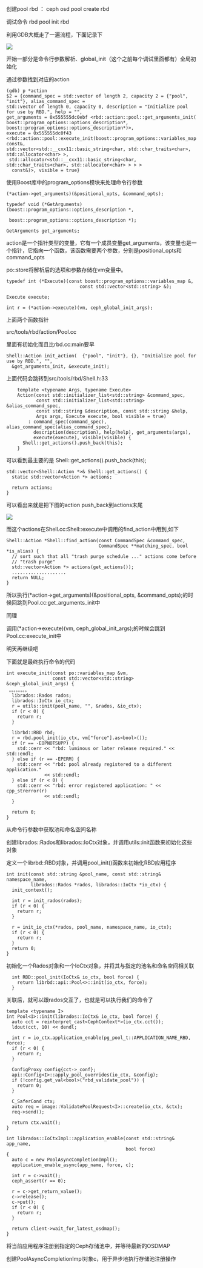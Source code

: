 创建pool rbd  ： ceph osd pool create rbd

调试命令  rbd pool init  rbd

利用GDB大概走了一遍流程，下面记录下

![](https://gitee.com/hxc8/images6/raw/master/img/202407182357950.jpg)

开始一部分是命令行参数解析、global_init（这个之前每个调试里面都有）全局初始化

通过参数找到对应的action

```
(gdb) p *action
$2 = {command_spec = std::vector of length 2, capacity 2 = {"pool", "init"}, alias_command_spec = 
std::vector of length 0, capacity 0, description = "Initialize pool for use by RBD.", help = "", 
get_arguments = 0x555555dc0ebf <rbd::action::pool::get_arguments_init(
boost::program_options::options_description*, boost::program_options::options_description*)>, 
execute = 0x555555dc0f43 <rbd::action::pool::execute_init(boost::program_options::variables_map const&, 
std::vector<std::__cxx11::basic_string<char, std::char_traits<char>, std::allocator<char> >,
 std::allocator<std::__cxx11::basic_string<char, std::char_traits<char>, std::allocator<char> > > >
  const&)>, visible = true}
```

使用Boost库中的program_options模块来处理命令行参数

```
(*action->get_arguments)(&positional_opts, &command_opts);

```

```
typedef void (*GetArguments)(boost::program_options::options_description *,
                                 boost::program_options::options_description *);
```

```
GetArguments get_arguments;
```

action是一个指针类型的变量，它有一个成员变量get_arguments，该变量也是一个指针，它指向一个函数，该函数需要两个参数，分别是positional_opts和command_opts

po::store将解析后的选项和参数存储在vm变量中。

```
typedef int (*Execute)(const boost::program_options::variables_map &,
                           const std::vector<std::string> &);

Execute execute;
```

```
int r = (*action->execute)(vm, ceph_global_init_args);
```

上面两个函数指针

src/tools/rbd/action/Pool.cc

里面有初始化而且比rbd.cc:main要早

```
Shell::Action init_action(  {"pool", "init"}, {}, "Initialize pool for use by RBD.", "",
  &get_arguments_init, &execute_init);
```

上面代码会跳转到src/tools/rbd/Shell.h:33

```
    template <typename Args, typename Execute>
    Action(const std::initializer_list<std::string> &command_spec,
           const std::initializer_list<std::string> &alias_command_spec,
           const std::string &description, const std::string &help,
           Args args, Execute execute, bool visible = true)
        : command_spec(command_spec), alias_command_spec(alias_command_spec),
          description(description), help(help), get_arguments(args),
          execute(execute), visible(visible) {
      Shell::get_actions().push_back(this);
    }
```

可以看到最主要的是 Shell::get_actions().push_back(this);

```
std::vector<Shell::Action *>& Shell::get_actions() {
  static std::vector<Action *> actions;
  return actions;
}
```

可以看出来就是把下图的action push_back到actions末尾

![](https://gitee.com/hxc8/images6/raw/master/img/202407182357427.jpg)

而这个actions在Shell.cc:Shell::execute中调用的find_action中用到,如下

```
Shell::Action *Shell::find_action(const CommandSpec &command_spec,
                                  CommandSpec **matching_spec, bool *is_alias) {
  // sort such that all "trash purge schedule ..." actions come before
  // "trash purge"
  std::vector<Action *> actions(get_actions());
  ....................
  return NULL;
}
```

所以执行(*action->get_arguments)(&positional_opts, &command_opts);的时候回跳到Pool.cc:get_arguments_init中

同理

调用(*action->execute)(vm, ceph_global_init_args);的时候会跳到Pool.cc:execute_init中

明天再继续吧

下面就是最终执行命令的代码

```
int execute_init(const po::variables_map &vm,
                 const std::vector<std::string> &ceph_global_init_args) {
 。。。。。。。。
  librados::Rados rados;
  librados::IoCtx io_ctx;
  r = utils::init(pool_name, "", &rados, &io_ctx);
  if (r < 0) {
    return r;
  }
  librbd::RBD rbd;
  r = rbd.pool_init(io_ctx, vm["force"].as<bool>());
  if (r == -EOPNOTSUPP) {
    std::cerr << "rbd: luminous or later release required." << std::endl;
  } else if (r == -EPERM) {
    std::cerr << "rbd: pool already registered to a different application."
              << std::endl;
  } else if (r < 0) {
    std::cerr << "rbd: error registered application: " << cpp_strerror(r)
              << std::endl;
  }
  return 0;
}
```

从命令行参数中获取池和命名空间名称

创建librados::Rados和librados::IoCtx对象，并调用utils::init函数来初始化这些对象

定义一个librbd::RBD对象，并调用pool_init()函数来初始化RBD应用程序

```
int init(const std::string &pool_name, const std::string& namespace_name,
         librados::Rados *rados, librados::IoCtx *io_ctx) {
  init_context();

  int r = init_rados(rados);
  if (r < 0) {
    return r;
  }

  r = init_io_ctx(*rados, pool_name, namespace_name, io_ctx);
  if (r < 0) {
    return r;
  }
  return 0;
}
```

初始化一个Rados对象和一个IoCtx对象，并将其与指定的池名和命名空间相关联

```
  int RBD::pool_init(IoCtx& io_ctx, bool force) {
    return librbd::api::Pool<>::init(io_ctx, force);
  }
```

关联后，就可以跟rados交互了，也就是可以执行我们的命令了

```
template <typename I>
int Pool<I>::init(librados::IoCtx& io_ctx, bool force) {
  auto cct = reinterpret_cast<CephContext*>(io_ctx.cct());
  ldout(cct, 10) << dendl;

  int r = io_ctx.application_enable(pg_pool_t::APPLICATION_NAME_RBD, force);
  if (r < 0) {
    return r;
  }

  ConfigProxy config{cct->_conf};
  api::Config<I>::apply_pool_overrides(io_ctx, &config);
  if (!config.get_val<bool>("rbd_validate_pool")) {
    return 0;
  }

  C_SaferCond ctx;
  auto req = image::ValidatePoolRequest<I>::create(io_ctx, &ctx);
  req->send();

  return ctx.wait();
}
```

```
int librados::IoCtxImpl::application_enable(const std::string& app_name,
                                            bool force)
{
  auto c = new PoolAsyncCompletionImpl();
  application_enable_async(app_name, force, c);

  int r = c->wait();
  ceph_assert(r == 0);

  r = c->get_return_value();
  c->release();
  c->put();
  if (r < 0) {
    return r;
  }

  return client->wait_for_latest_osdmap();
}
```

将当前应用程序注册到指定的Ceph存储池中，并等待最新的OSDMAP

创建PoolAsyncCompletionImpl对象c，用于异步地执行存储池注册操作